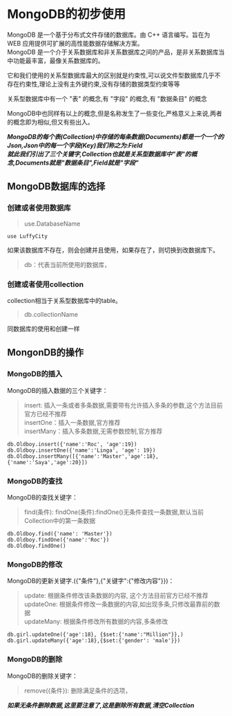 # MongoDB的初步使用

MongoDB 是一个基于分布式文件存储的数据库。由 C++ 语言编写。旨在为 WEB 应用提供可扩展的高性能数据存储解决方案。 </br>
MongoDB 是一个介于关系数据库和非关系数据库之间的产品，是非关系数据库当中功能最丰富，最像关系数据库的。 </br>

它和我们使用的关系型数据库最大的区别就是约束性,可以说文件型数据库几乎不存在约束性,理论上没有主外键约束,没有存储的数据类型约束等等

关系型数据库中有一个 "表" 的概念,有 "字段" 的概念,有 "数据条目" 的概念

MongoDB中也同样有以上的概念,但是名称发生了一些变化,严格意义上来说,两者的概念即为相似,但又有些出入。

***MongoDB的每个表(Collection)中存储的每条数据(Documents)都是一个一个的Json,Json中的每一个字段(Key)我们称之为:Field </br>
就此我们引出了三个关键字,Collection也就是关系型数据库中"表"的概念,Documents就是"数据条目",Field就是"字段"***

## MongoDB数据库的选择

### 创建或者使用数据库

> use.DatabaseName

```shell
use LuffyCity
```

如果该数据库不存在，则会创建并且使用，如果存在了，则切换到改数据库下。

> db：代表当前所使用的数据库，

### 创建或者使用collection

collection相当于关系型数据库中的table。

> db.collectionName

同数据库的使用和创建一样

## MongonDB的操作

### MongoDB的插入

MongoDB的插入数据的三个关键字：

> insert: 插入一条或者多条数据,需要带有允许插入多条的参数,这个方法目前官方已经不推荐 </br>
> insertOne：插入一条数据,官方推荐 </br>
> insertMany：插入多条数据,无需参数控制,官方推荐

```shell
db.Oldboy.insert({'name':'Roc', 'age':19})
db.Oldboy.insertOne({'name':'Linga', 'age': 19})
db.Oldboy.insertMany([{'name':'Master','age':18}, {'name':'Saya','age':20}])
```

### MongoDB的查找

MongoDB的查找关键字：

> find(条件):
> findOne(条件):findOne()无条件查找一条数据,默认当前Collection中的第一条数据

```shell
db.Oldboy.find({'name': 'Master'})
db.Oldboy.findOne({'name':'Roc'})
db.Oldboy.findOne()
```

### MongoDB的修改

MongoDB的更新关键字.({"条件"},{"关键字":{"修改内容"}})：

> update: 根据条件修改该条数据的内容, 这个方法目前官方已经不推荐 </br>
> updateOne: 根据条件修改一条数据的内容,如出现多条,只修改最靠前的数据 </br>
> updateMany: 根据条件修改所有数据的内容,多条修改

```shell
db.girl.updateOne({'age':18}, {$set:{'name':"Million"}},)
db.girl.updateMany({'age':18},{$set:{'gender': 'male'}})
```

### MongoDB的删除

MongoDB的删除关键字：

> remove({条件}): 删除满足条件的选项，

***如果无条件删除数据,这里要注意了,这是删除所有数据,清空Collection***